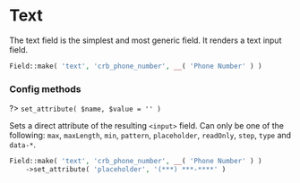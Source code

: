 # Text

The text field is the simplest and most generic field. It renders a text input field.

```php
Field::make( 'text', 'crb_phone_number', __( 'Phone Number' ) )
```

### Config methods

?> `set_attribute( $name, $value = '' )`

Sets a direct attribute of the resulting `<input>` field. Can only be one of the following: `max`, `maxLength`, `min`, `pattern`, `placeholder`, `readOnly`, `step`, `type` and `data-*`.

```php
Field::make( 'text', 'crb_phone_number', __( 'Phone Number' ) )
    ->set_attribute( 'placeholder', '(***) ***-****' )
```
